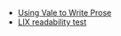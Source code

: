 
- [Using Vale to Write Prose](writing/vale.md)
- [LIX readability test](writing/lix_readibility_test.md)
